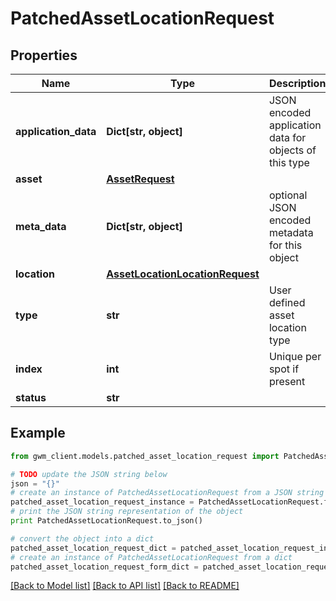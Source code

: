 # PatchedAssetLocationRequest


## Properties
Name | Type | Description | Notes
------------ | ------------- | ------------- | -------------
**application_data** | **Dict[str, object]** | JSON encoded application data for objects of this type | [optional] 
**asset** | [**AssetRequest**](AssetRequest.md) |  | [optional] 
**meta_data** | **Dict[str, object]** | optional JSON encoded metadata for this object | [optional] 
**location** | [**AssetLocationLocationRequest**](AssetLocationLocationRequest.md) |  | [optional] 
**type** | **str** | User defined asset location type | [optional] 
**index** | **int** | Unique per spot if present | [optional] 
**status** | **str** |  | [optional] 

## Example

```python
from gwm_client.models.patched_asset_location_request import PatchedAssetLocationRequest

# TODO update the JSON string below
json = "{}"
# create an instance of PatchedAssetLocationRequest from a JSON string
patched_asset_location_request_instance = PatchedAssetLocationRequest.from_json(json)
# print the JSON string representation of the object
print PatchedAssetLocationRequest.to_json()

# convert the object into a dict
patched_asset_location_request_dict = patched_asset_location_request_instance.to_dict()
# create an instance of PatchedAssetLocationRequest from a dict
patched_asset_location_request_form_dict = patched_asset_location_request.from_dict(patched_asset_location_request_dict)
```
[[Back to Model list]](../README.md#documentation-for-models) [[Back to API list]](../README.md#documentation-for-api-endpoints) [[Back to README]](../README.md)



